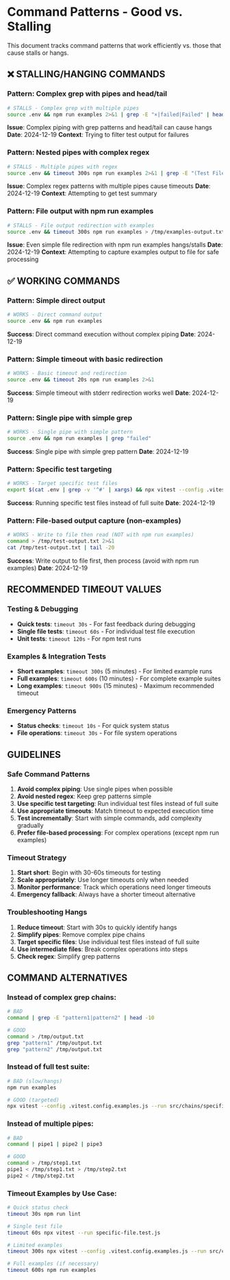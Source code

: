 # Command Patterns - Good vs. Stalling

This document tracks command patterns that work efficiently vs. those that cause stalls or hangs.

## ❌ STALLING/HANGING COMMANDS

### Pattern: Complex grep with pipes and head/tail
```bash
# STALLS - Complex grep with multiple pipes
source .env && npm run examples 2>&1 | grep -E "×|failed|Failed" | head -20
```
**Issue**: Complex piping with grep patterns and head/tail can cause hangs
**Date**: 2024-12-19
**Context**: Trying to filter test output for failures

### Pattern: Nested pipes with complex regex
```bash
# STALLS - Multiple pipes with regex
source .env && timeout 300s npm run examples 2>&1 | grep -E "(Test Files|Tests|failed|passed)" | tail -10
```
**Issue**: Complex regex patterns with multiple pipes cause timeouts
**Date**: 2024-12-19
**Context**: Attempting to get test summary

### Pattern: File output with npm run examples
```bash
# STALLS - File output redirection with examples
source .env && timeout 300s npm run examples > /tmp/examples-output.txt 2>&1
```
**Issue**: Even simple file redirection with npm run examples hangs/stalls
**Date**: 2024-12-19
**Context**: Attempting to capture examples output to file for safe processing

## ✅ WORKING COMMANDS

### Pattern: Simple direct output
```bash
# WORKS - Direct command output
source .env && npm run examples
```
**Success**: Direct command execution without complex piping
**Date**: 2024-12-19

### Pattern: Simple timeout with basic redirection
```bash
# WORKS - Basic timeout and redirection
source .env && timeout 20s npm run examples 2>&1
```
**Success**: Simple timeout with stderr redirection works well
**Date**: 2024-12-19

### Pattern: Single pipe with simple grep
```bash
# WORKS - Single pipe with simple pattern
source .env && npm run examples | grep "failed"
```
**Success**: Single pipe with simple grep pattern
**Date**: 2024-12-19

### Pattern: Specific test targeting
```bash
# WORKS - Target specific test files
export $(cat .env | grep -v '^#' | xargs) && npx vitest --config .vitest.config.examples.js --run src/chains/specific/index.examples.js
```
**Success**: Running specific test files instead of full suite
**Date**: 2024-12-19

### Pattern: File-based output capture (non-examples)
```bash
# WORKS - Write to file then read (NOT with npm run examples)
command > /tmp/test-output.txt 2>&1
cat /tmp/test-output.txt | tail -20
```
**Success**: Write output to file first, then process (avoid with npm run examples)
**Date**: 2024-12-19

## RECOMMENDED TIMEOUT VALUES

### Testing & Debugging
- **Quick tests**: `timeout 30s` - For fast feedback during debugging
- **Single file tests**: `timeout 60s` - For individual test file execution
- **Unit tests**: `timeout 120s` - For npm test runs

### Examples & Integration Tests  
- **Short examples**: `timeout 300s` (5 minutes) - For limited example runs
- **Full examples**: `timeout 600s` (10 minutes) - For complete example suites
- **Long examples**: `timeout 900s` (15 minutes) - Maximum recommended timeout

### Emergency Patterns
- **Status checks**: `timeout 10s` - For quick system status
- **File operations**: `timeout 30s` - For file system operations

## GUIDELINES

### Safe Command Patterns
1. **Avoid complex piping**: Use single pipes when possible
2. **Avoid nested regex**: Keep grep patterns simple
3. **Use specific test targeting**: Run individual test files instead of full suite
4. **Use appropriate timeouts**: Match timeout to expected execution time
5. **Test incrementally**: Start with simple commands, add complexity gradually
6. **Prefer file-based processing**: For complex operations (except npm run examples)

### Timeout Strategy
1. **Start short**: Begin with 30-60s timeouts for testing
2. **Scale appropriately**: Use longer timeouts only when needed
3. **Monitor performance**: Track which operations need longer timeouts
4. **Emergency fallback**: Always have a shorter timeout alternative

### Troubleshooting Hangs
1. **Reduce timeout**: Start with 30s to quickly identify hangs
2. **Simplify pipes**: Remove complex pipe chains
3. **Target specific files**: Use individual test files instead of full suite
4. **Use intermediate files**: Break complex operations into steps
5. **Check regex**: Simplify grep patterns

## COMMAND ALTERNATIVES

### Instead of complex grep chains:
```bash
# BAD
command | grep -E "pattern1|pattern2" | head -10

# GOOD
command > /tmp/output.txt
grep "pattern1" /tmp/output.txt
grep "pattern2" /tmp/output.txt
```

### Instead of full test suite:
```bash
# BAD (slow/hangs)
npm run examples

# GOOD (targeted)
npx vitest --config .vitest.config.examples.js --run src/chains/specific/index.examples.js
```

### Instead of multiple pipes:
```bash
# BAD  
command | pipe1 | pipe2 | pipe3

# GOOD
command > /tmp/step1.txt
pipe1 < /tmp/step1.txt > /tmp/step2.txt
pipe2 < /tmp/step2.txt
```

### Timeout Examples by Use Case:
```bash
# Quick status check
timeout 30s npm run lint

# Single test file
timeout 60s npx vitest --run specific-file.test.js

# Limited examples
timeout 300s npx vitest --config .vitest.config.examples.js --run src/chains/conversation/

# Full examples (if necessary)
timeout 600s npm run examples
``` 